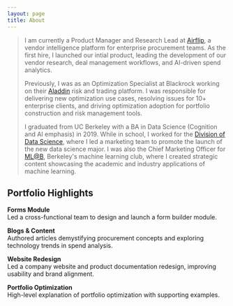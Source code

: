 ```yaml
---
layout: page
title: About
---
```


> I am currently a Product Manager and Research Lead at [Airflip](https://www.airflip.com/), a vendor intelligence platform for enterprise procurement teams. As the first hire, I launched our intial product, leading the development of our vendor research, deal management workflows, and AI-driven spend analytics.
>
> Previously, I was as an Optimization Specialist at Blackrock working on their [Aladdin](https://www.blackrock.com/aladdin/offerings/aladdin-enterprise) risk and trading platform. I was responsible for delivering new optimization use cases, resolving issues for 10+ enterprise clients, and driving optimization adoption for portfolio construction and risk management tools.
>
> I graduated from UC Berkeley with a BA in Data Science (Cognition and AI emphasis) in 2019. While in school, I worked for the [Division of Data Science](https://cdss.berkeley.edu/), where I led a marketing team to promote the launch of the new data science major. I was also the Chief Marketing Officer for [ML@B](https://coral-partners-321934.framer.app/), Berkeley's machine learning club, where I created strategic content showcasing the academic and industry applications of machine learning.

## Portfolio Highlights

**Forms Module**  
Led a cross-functional team to design and launch a form builder module.

**Blogs & Content**  
Authored articles demystifying procurement concepts and exploring technology trends in spend analysis.

**Website Redesign**  
Led a company website and product documentation redesign, improving usability and brand alignment.

**Portfolio Optimization**  
High-level explanation of portfolio optimization with supporting examples.
